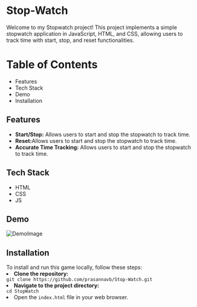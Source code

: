 # Stop-Watch
<p>Welcome to my Stopwatch project! This project implements a simple stopwatch application in JavaScript, HTML, and CSS, allowing users to track time with start, stop, and reset functionalities.</p>

<h1>Table of Contents</h1>
<ul>
  <li>Features</li>
  <li>Tech Stack</li>
  <li>Demo</li>
  <li>Installation</li>
</ul>

<h2>Features</h2>
<ul>
  <li><b>Start/Stop:</b> Allows users to start and stop the stopwatch to track time.</li>
  <li><b>Reset:</b>Allows users to start and stop the stopwatch to track time.</li>
  <li><b>Accurate Time Tracking:</b> Allows users to start and stop the stopwatch to track time.</li>
</ul>

<h2>Tech Stack</h2>
<ul>
  <li>HTML</li>
  <li>CSS</li>
  <li>JS</li>
</ul>

<h2>Demo</h2>
<img src='./StopWatch' alt='DemoImage'/>

<h2>Installation</h2>
<span>To install and run this game locally, follow these steps:</span>
<li><b>Clone the repository:</b></li>
<code>git clone https://github.com/prasannavb/Stop-Watch.git</code><br/>
<li><b>Navigate to the project directory:</b></li>
<code>cd StopWatch</code><br/>
<li>Open the <code>index.html</code> file in your web browser.</li>
